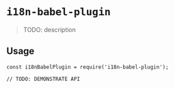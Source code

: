 # `i18n-babel-plugin`

> TODO: description

## Usage

```
const i18nBabelPlugin = require('i18n-babel-plugin');

// TODO: DEMONSTRATE API
```
